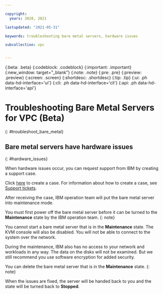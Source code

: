 ```yaml
---

copyright:
  years: 2020, 2021

lastupdated: "2021-05-31"

keywords: troubleshooting bare metal servers, hardware issues 

subcollection: vpc


---
```


{:beta: .beta}
{:codeblock: .codeblock}
{:important: .important}
{:new_window: target="_blank"}
{:note: .note}
{:pre: .pre}
{:preview: .preview}
{:screen: .screen}
{:shortdesc: .shortdesc}
{:tip: .tip}
{:ui: .ph data-hd-interface='ui'}
{:cli: .ph data-hd-interface='cli'}
{:api: .ph data-hd-interface='api'}

# Troubleshooting Bare Metal Servers for VPC (Beta)
{: #troubleshoot_bare_metal}

## Bare metal servers have hardware issues
{: #hardware_issues}

When hardware issues occur, you can request support from IBM by creating a support case.

Click [here](https://cloud.ibm.com/unifiedsupport/cases/add%C2%A0) to create a case. For information about how to create a case, see [Support tickets](/docs/vpc?topic=vpc-getting-help#support-tickets).

After receiving the case, IBM operation team will put the bare metal server into maintenance mode.

You must first power off the bare metal server before it can be turned to the **Maintenance** state by the IBM operation team.
{: note}

You cannot start a bare metal server that is in the **Maintenance** state. The KVM console will also be disabled. You will not be able to connect to the system over the network.

During the maintenance, IBM also has no access to your network and workloads in any way. The data on the disks will not be examined. But we still recommend you use software encryption for added security.

You can delete the bare metal server that is in the **Maintenance** state.
{: note}

When the issues are fixed, the server will be handed back to you and the state will be turned back to **Stopped**.










